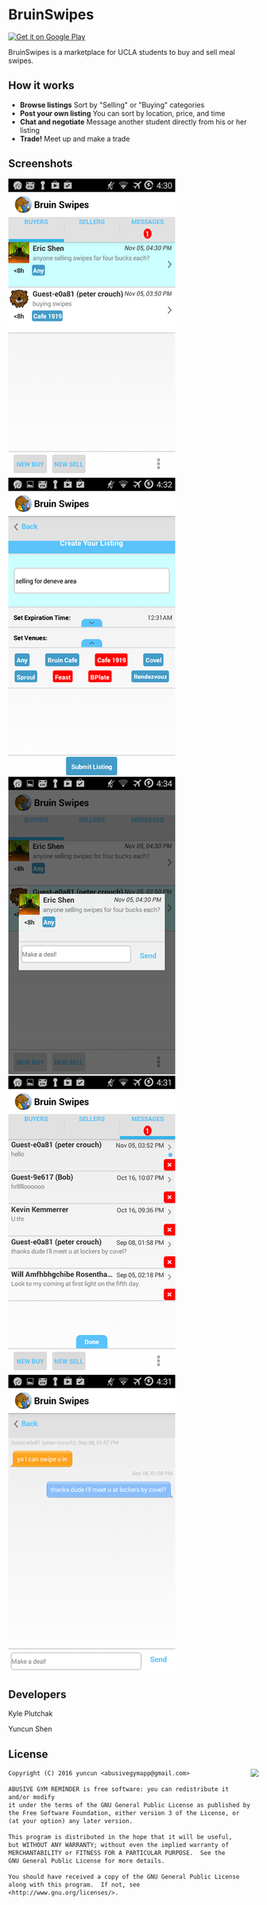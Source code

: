 # BruinSwipes

<a href='https://play.google.com/store/apps/details?id=com.swipesexchange&utm_source=global_co&utm_medium=prtnr&utm_content=Mar2515&utm_campaign=PartBadge&pcampaignid=MKT-Other-global-all-co-prtnr-py-PartBadge-Mar2515-1'><img alt='Get it on Google Play' src='https://play.google.com/intl/en_us/badges/images/generic/en_badge_web_generic.png' height="75px"/></a>

BruinSwipes is a marketplace for UCLA students to buy and sell meal swipes.

## How it works

* **Browse listings** Sort by "Selling" or "Buying" categories
* **Post your own listing** You can sort by location, price, and time
* **Chat and negotiate** Message another student directly from his or her listing
* **Trade!** Meet up and make a trade

## Screenshots

[![Home][home_th]][home]
[![Listing][listing_th]][listing]
[![Listing 2][listing2_th]][listing2]
[![Inbox][inbox_th]][inbox]
[![chat][chat_th]][chat]

[chat]: screenshots/full/chat.png
[home]: screenshots/full/stat_screen_1.png
[inbox]: screenshots/full/inbox.png
[listing]: screenshots/full/listing.png
[listing2]: screenshots/full/listing2.png
[chat_th]: screenshots/thumbs/chat.png
[home_th]: screenshots/thumbs/home.png
[inbox_th]: screenshots/thumbs/inbox.png
[listing_th]: screenshots/thumbs/listing.png
[listing2_th]: screenshots/thumbs/listing2.png

## Developers

Kyle Plutchak 

Yuncun Shen 



## License

<img align="right" src="https://www.gnu.org/graphics/gplv3-88x31.png">

    Copyright (C) 2016 yuncun <abusivegymapp@gmail.com>

    ABUSIVE GYM REMINDER is free software: you can redistribute it and/or modify
    it under the terms of the GNU General Public License as published by
    the Free Software Foundation, either version 3 of the License, or
    (at your option) any later version.

    This program is distributed in the hope that it will be useful,
    but WITHOUT ANY WARRANTY; without even the implied warranty of
    MERCHANTABILITY or FITNESS FOR A PARTICULAR PURPOSE.  See the
    GNU General Public License for more details.

    You should have received a copy of the GNU General Public License
    along with this program.  If not, see <http://www.gnu.org/licenses/>.
